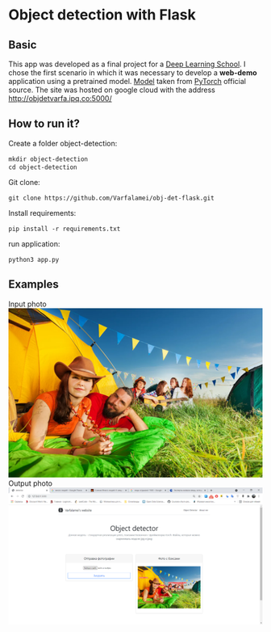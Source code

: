 # Object detection with Flask

## Basic 
This app was developed as a final project 
for a [Deep Learning School](https://www.dlschool.org/).
I chose the first scenario in which it was necessary 
to develop a **web-demo** application using a 
pretrained model. [Model](https://pytorch.org/hub/ultralytics_yolov5/) taken from 
[PyTorch](https://pytorch.org/) official source. The site was 
hosted on google cloud with the address http://objdetvarfa.ipq.co:5000/

## How to run it?

Create a folder object-detection:
```
mkdir object-detection
cd object-detection
```

Git clone:
```
git clone https://github.com/Varfalamei/obj-det-flask.git
```

Install requirements:
```
pip install -r requirements.txt
```
run application:
```
python3 app.py
```

## Examples
Input photo
![alt text](screenshots/people_rest.jpg "Описание будет тут")
Output photo
![alt text](screenshots/people_rest_det.jpg "Описание будет тут")
